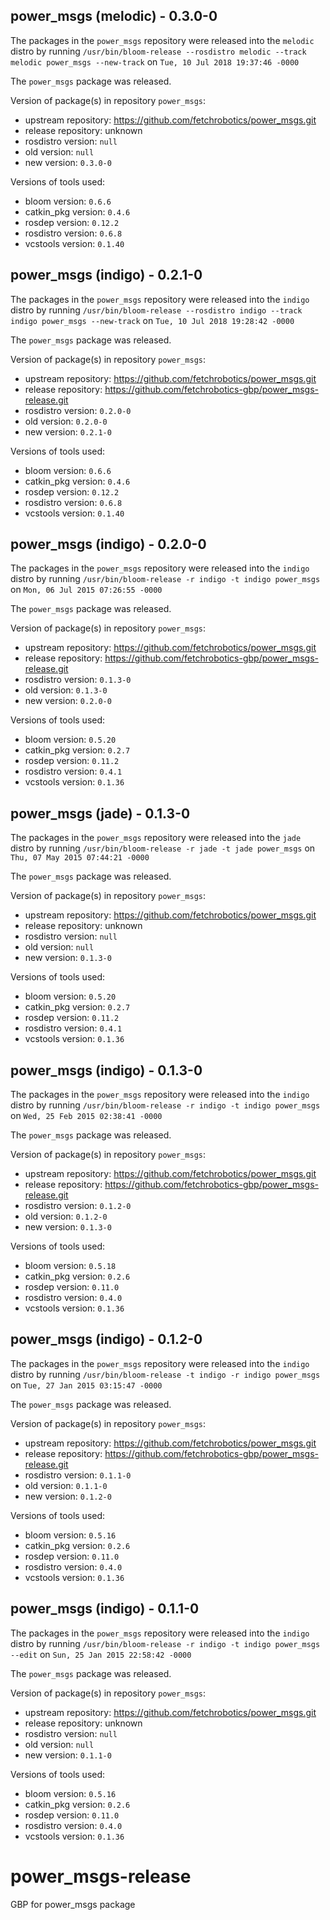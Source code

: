 ## power_msgs (melodic) - 0.3.0-0

The packages in the `power_msgs` repository were released into the `melodic` distro by running `/usr/bin/bloom-release --rosdistro melodic --track melodic power_msgs --new-track` on `Tue, 10 Jul 2018 19:37:46 -0000`

The `power_msgs` package was released.

Version of package(s) in repository `power_msgs`:

- upstream repository: https://github.com/fetchrobotics/power_msgs.git
- release repository: unknown
- rosdistro version: `null`
- old version: `null`
- new version: `0.3.0-0`

Versions of tools used:

- bloom version: `0.6.6`
- catkin_pkg version: `0.4.6`
- rosdep version: `0.12.2`
- rosdistro version: `0.6.8`
- vcstools version: `0.1.40`


## power_msgs (indigo) - 0.2.1-0

The packages in the `power_msgs` repository were released into the `indigo` distro by running `/usr/bin/bloom-release --rosdistro indigo --track indigo power_msgs --new-track` on `Tue, 10 Jul 2018 19:28:42 -0000`

The `power_msgs` package was released.

Version of package(s) in repository `power_msgs`:

- upstream repository: https://github.com/fetchrobotics/power_msgs.git
- release repository: https://github.com/fetchrobotics-gbp/power_msgs-release.git
- rosdistro version: `0.2.0-0`
- old version: `0.2.0-0`
- new version: `0.2.1-0`

Versions of tools used:

- bloom version: `0.6.6`
- catkin_pkg version: `0.4.6`
- rosdep version: `0.12.2`
- rosdistro version: `0.6.8`
- vcstools version: `0.1.40`


## power_msgs (indigo) - 0.2.0-0

The packages in the `power_msgs` repository were released into the `indigo` distro by running `/usr/bin/bloom-release -r indigo -t indigo power_msgs` on `Mon, 06 Jul 2015 07:26:55 -0000`

The `power_msgs` package was released.

Version of package(s) in repository `power_msgs`:
- upstream repository: https://github.com/fetchrobotics/power_msgs.git
- release repository: https://github.com/fetchrobotics-gbp/power_msgs-release.git
- rosdistro version: `0.1.3-0`
- old version: `0.1.3-0`
- new version: `0.2.0-0`

Versions of tools used:
- bloom version: `0.5.20`
- catkin_pkg version: `0.2.7`
- rosdep version: `0.11.2`
- rosdistro version: `0.4.1`
- vcstools version: `0.1.36`


## power_msgs (jade) - 0.1.3-0

The packages in the `power_msgs` repository were released into the `jade` distro by running `/usr/bin/bloom-release -r jade -t jade power_msgs` on `Thu, 07 May 2015 07:44:21 -0000`

The `power_msgs` package was released.

Version of package(s) in repository `power_msgs`:
- upstream repository: https://github.com/fetchrobotics/power_msgs.git
- release repository: unknown
- rosdistro version: `null`
- old version: `null`
- new version: `0.1.3-0`

Versions of tools used:
- bloom version: `0.5.20`
- catkin_pkg version: `0.2.7`
- rosdep version: `0.11.2`
- rosdistro version: `0.4.1`
- vcstools version: `0.1.36`


## power_msgs (indigo) - 0.1.3-0

The packages in the `power_msgs` repository were released into the `indigo` distro by running `/usr/bin/bloom-release -r indigo -t indigo power_msgs` on `Wed, 25 Feb 2015 02:38:41 -0000`

The `power_msgs` package was released.

Version of package(s) in repository `power_msgs`:
- upstream repository: https://github.com/fetchrobotics/power_msgs.git
- release repository: https://github.com/fetchrobotics-gbp/power_msgs-release.git
- rosdistro version: `0.1.2-0`
- old version: `0.1.2-0`
- new version: `0.1.3-0`

Versions of tools used:
- bloom version: `0.5.18`
- catkin_pkg version: `0.2.6`
- rosdep version: `0.11.0`
- rosdistro version: `0.4.0`
- vcstools version: `0.1.36`


## power_msgs (indigo) - 0.1.2-0

The packages in the `power_msgs` repository were released into the `indigo` distro by running `/usr/bin/bloom-release -t indigo -r indigo power_msgs` on `Tue, 27 Jan 2015 03:15:47 -0000`

The `power_msgs` package was released.

Version of package(s) in repository `power_msgs`:
- upstream repository: https://github.com/fetchrobotics/power_msgs.git
- release repository: https://github.com/fetchrobotics-gbp/power_msgs-release.git
- rosdistro version: `0.1.1-0`
- old version: `0.1.1-0`
- new version: `0.1.2-0`

Versions of tools used:
- bloom version: `0.5.16`
- catkin_pkg version: `0.2.6`
- rosdep version: `0.11.0`
- rosdistro version: `0.4.0`
- vcstools version: `0.1.36`


## power_msgs (indigo) - 0.1.1-0

The packages in the `power_msgs` repository were released into the `indigo` distro by running `/usr/bin/bloom-release -r indigo -t indigo power_msgs --edit` on `Sun, 25 Jan 2015 22:58:42 -0000`

The `power_msgs` package was released.

Version of package(s) in repository `power_msgs`:
- upstream repository: https://github.com/fetchrobotics/power_msgs.git
- release repository: unknown
- rosdistro version: `null`
- old version: `null`
- new version: `0.1.1-0`

Versions of tools used:
- bloom version: `0.5.16`
- catkin_pkg version: `0.2.6`
- rosdep version: `0.11.0`
- rosdistro version: `0.4.0`
- vcstools version: `0.1.36`


# power_msgs-release
GBP for power_msgs package
